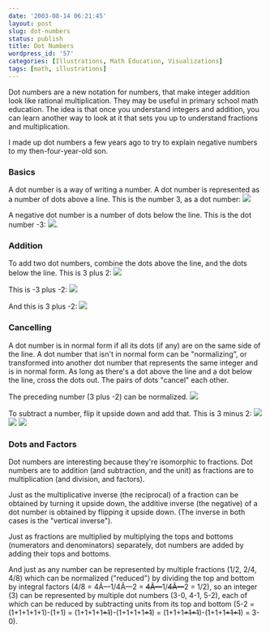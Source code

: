 ```yaml
---
date: '2003-08-14 06:21:45'
layout: post
slug: dot-numbers
status: publish
title: Dot Numbers
wordpress_id: '57'
categories: [Illustrations, Math Education, Visualizations]
tags: [math, illustrations]
---
```


Dot numbers are a new notation for numbers, that make integer addition look like rational multiplication.  They may be useful in primary school math education.  The idea is that once you understand integers and addition, you can learn another way to look at it that sets you up to understand fractions and multiplication.

I made up dot numbers a few years ago to try to explain negative numbers to my then-four-year-old son.

### Basics

A dot number is a way of writing a number.  A dot number is represented as a number of dots above a line.  This is the number 3, as a dot number:
![](http://osteele.com/images/2003/mirror-3.png)

A negative dot number is a number of dots below the line.  This is the dot number -3:
![](http://osteele.com/images/2003/mirror--3.png).

### Addition

To add two dot numbers, combine the dots above the line, and the dots below the line.  This is 3 plus 2:
![](http://osteele.com/images/2003/mirror-3+2.png)

This is -3 plus -2:
![](http://osteele.com/images/2003/mirror--3-2.png)

And this is 3 plus -2:
![](http://osteele.com/images/2003/mirror-3+-2.png)

### Cancelling

A dot number is in normal form if all its dots (if any) are on the same side of the line.  A dot number that isn't in normal form can be "normalizing", or transformed into another dot number that represents the same integer and is in normal form.  As long as there's a dot above the line and a dot below the line, cross the dots out.  The pairs of dots "cancel" each other.

The preceding number (3 plus -2) can be normalized.
![](http://osteele.com/images/2003/mirror-3-2-normalize.png)

To subtract a number, flip it upside down and add that.   This is 3 minus 2:
![](http://osteele.com/images/2003/mirror-3-2.png)
![](http://osteele.com/images/2003/mirror-3+-2.png)
![](http://osteele.com/images/2003/mirror-3-2-normalize.png)

### Dots and Factors

Dot numbers are interesting because they're isomorphic to fractions.  Dot numbers are to addition (and subtraction, and the unit) as fractions are to multiplication (and division, and factors).

Just as the multiplicative inverse (the reciprocal) of a fraction can be obtained by turning it upside down, the additive inverse (the negative) of a dot number is obtained by flipping it upside down.  (The inverse in both cases is the "vertical inverse").

Just as fractions are multiplied by multiplying the tops and bottoms (numerators and denominators) separately, dot numbers are added by adding their tops and bottoms.

And just as any number can be represented by multiple fractions (1/2, 2/4, 4/8) which can be normalized ("reduced") by dividing the top and bottom by integral factors (4/8 = 4Ã—1/4Ã—2 = <strike>4Ã—</strike>1/<strike>4Ã—</strike>2 = 1/2), so an integer (3) can be represented by multiple dot numbers (3-0, 4-1, 5-2), each of which can be reduced by subtracting units from its top and bottom (5-2 = (1+1+1+1+1)-(1+1) = (1+1+1+1<strike>+1</strike>)-(1+1+1+1<strike>+1</strike>) = (1+1+1<strike>+1+1</strike>)-(1+1+1<strike>+1+1</strike>) = 3-0).
